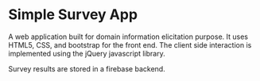 # Simple Survey App
A web application built for domain information elicitation purpose.
It uses HTML5, CSS, and bootstrap for the front end. The client side interaction is implemented using the jQuery javascript library.

Survey results are stored in a firebase backend. 
